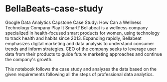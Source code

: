 # BellaBeats-case-study
Google Data Analytics Capstone Case Study: How Can a Wellness Technology Company Play It Smart?
Bellabeat is a wellness company specialized in health-focused smart products for women, using technology to track health and habits since 2013. Expanding rapidly, Bellabeat emphasizes digital marketing and data analysis to understand consumer trends and inform strategies. CEO of the company seeks to leverage user data from their products to guide future marketing approaches and continue the company's growth.

This notebook follows the case study and analyzes the data based on the given requirements following all the steps of professional data analytics.
